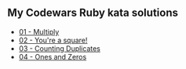 ## My Codewars Ruby kata solutions

* [01 - Multiply](https://www.codewars.com/kata/50654ddff44f800200000004)
* [02 - You're a square!](https://www.codewars.com/kata/54c27a33fb7da0db0100040e)
* [03 - Counting Duplicates](https://www.codewars.com/kata/54bf1c2cd5b56cc47f0007a1)
* [04 - Ones and Zeros](https://www.codewars.com/kata/578553c3a1b8d5c40300037c)